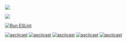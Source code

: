<a href="https://codeclimate.com/github/codeclimate/codeclimate/maintainability"><img src="https://api.codeclimate.com/v1/badges/a99a88d28ad37a79dbf6/maintainability" /></a>

<a href="https://codeclimate.com/github/codeclimate/codeclimate/test_coverage"><img src="https://api.codeclimate.com/v1/badges/a99a88d28ad37a79dbf6/test_coverage" /></a>

[![Run ESLint](https://github.com/portal-x/backend-project-lvl1/workflows/Run%20ESLint/badge.svg)](https://github.com/portal-x/backend-project-lvl1/actions?query=workflow%3A%22Run+ESLint%22)

[![asciicast](https://asciinema.org/a/GK6ln809gKPQQXP70pEb9Mk8L.svg)](https://asciinema.org/a/GK6ln809gKPQQXP70pEb9Mk8L)
[![asciicast](https://asciinema.org/a/GYCF35w8Iz2qNDf5uLzkEnPXM.svg)](https://asciinema.org/a/GYCF35w8Iz2qNDf5uLzkEnPXM)
[![asciicast](https://asciinema.org/a/6QAUeTU7zc37qu8lm5QLubyeX.svg)](https://asciinema.org/a/6QAUeTU7zc37qu8lm5QLubyeX)
[![asciicast](https://asciinema.org/a/NFwVSepj9tBeUh1riLD6w3Hfy.svg)](https://asciinema.org/a/NFwVSepj9tBeUh1riLD6w3Hfy)
[![asciicast](https://asciinema.org/a/wKA1iPr60ZmzrgdhrqPcz1Zol.svg)](https://asciinema.org/a/wKA1iPr60ZmzrgdhrqPcz1Zol)
